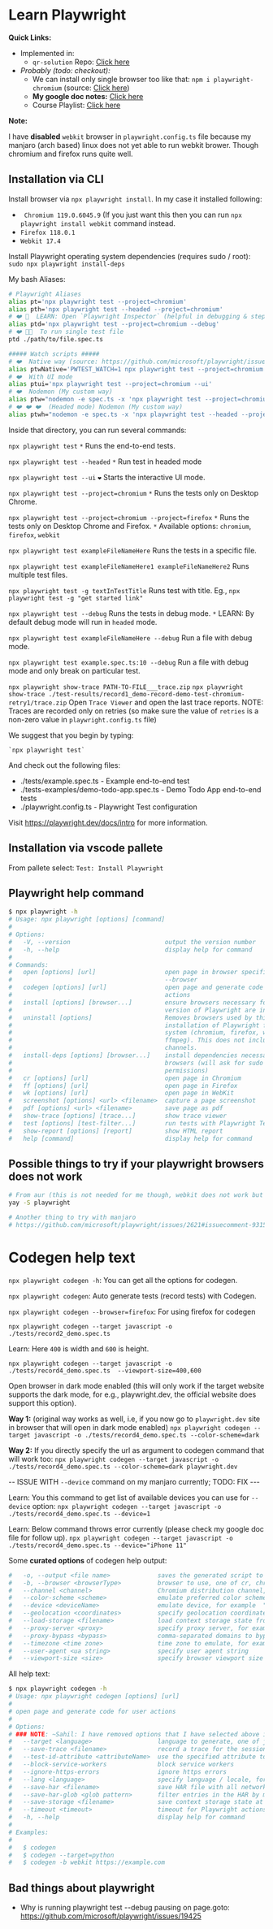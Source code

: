 # Learn Playwright

**Quick Links:**
- Implemented in:
    - `qr-solution` Repo: [Click here](https://github.com/sahilrajput03/qr-solution-frontend)
- _Probably (todo: checkout):_
    - We can install only single browser too like that: `npm i playwright-chromium` (source: [Click here](https://github.com/microsoft/playwright/issues/812#issuecomment-581501050))
    - **My google doc notes:** [Click here](https://docs.google.com/document/d/1wEsteSlYXM0nbCwucnXijWbqLDwEWjKIHgOdxhqSa3k/edit?usp=sharing)
    - Course Playlist: [Click here](https://www.youtube.com/playlist?list=PLhW3qG5bs-L9sJKoT1LC5grGT77sfW0Z8)

**Note:**

I have **disabled** `webkit` browser in `playwright.config.ts` file because my manjaro (arch based) linux does not yet able to run webkit brower. Though chromium and firefox runs quite well.

## Installation via CLI

Install browser via `npx playwright install`. In my case it installed following:

- ` Chromium 119.0.6045.9` (If you just want this then you can run `npx playwright install webkit` command instead.
- `Firefox 118.0.1 `
- `Webkit 17.4`

Install Playwright operating system dependencies (requires sudo / root): `sudo npx playwright install-deps`

My bash Aliases:

```bash
# Playwright Aliases
alias pt='npx playwright test --project=chromium'
alias pth='npx playwright test --headed --project=chromium'
# ❤️ 🚀  LEARN: Open `Playwright Inspector` (helpful in debugging & step by step execution)
alias ptd='npx playwright test --project=chromium --debug'
# ❤️ 🚀🚀  To run single test file
ptd ./path/to/file.spec.ts

##### Watch scripts #####
# ❤️  Native way (source: https://github.com/microsoft/playwright/issues/21960#issuecomment-1483604692)
alias ptwNative='PWTEST_WATCH=1 npx playwright test --project=chromium'
# ❤️  With UI mode
alias ptui='npx playwright test --project=chromium --ui'
# ❤️  Nodemon (My custom way)
alias ptw="nodemon -e spec.ts -x 'npx playwright test --project=chromium'"
# ❤️ ❤️ ❤️  (Headed mode) Nodemon (My custom way)
alias ptwh="nodemon -e spec.ts -x 'npx playwright test --headed --project=chromium' -w tests"
```

Inside that directory, you can run several commands:

`npx playwright test`
`*` Runs the end-to-end tests.

`npx playwright test --headed`
`*` Run test in headed mode

`npx playwright test --ui`
`❤️` Starts the interactive UI mode.

`npx playwright test --project=chromium`
`*` Runs the tests only on Desktop Chrome.

`npx playwright test --project=chromium --project=firefox`
`*` Runs the tests only on Desktop Chrome and Firefox.
`*` Available options: `chromium`, `firefox`, `webkit`

`npx playwright test exampleFileNameHere`
Runs the tests in a specific file.

`npx playwright test exampleFileNameHere1 exampleFileNameHere2`
Runs multiple test files.

`npx playwright test -g textInTestTitle`
Runs test with title.
Eg., `npx playwright test -g "get started link"`

`npx playwright test --debug`
Runs the tests in debug mode.
`*` LEARN: By default debug mode will run in `headed` mode.

`npx playwright test exampleFileNameHere --debug`
Run a file with debug mode.

`npx playwright test example.spec.ts:10 --debug`
Run a file with debug mode and only break on particular test.

<!-- CAREFUL: The line number must be one i.e, where you have test(..) line only. -->

`npx playwright show-trace PATH-TO-FILE___trace.zip`
`npx playwright show-trace ./test-results/record1_demo-record-demo-test-chromium-retry1/trace.zip`
Open `Trace Viewer` and open the last trace reports.
NOTE: Traces are recorded only on retries (so make sure the value of `retries` is a non-zero value in `playwright.config.ts` file)

We suggest that you begin by typing:

    `npx playwright test`

And check out the following files:

- ./tests/example.spec.ts - Example end-to-end test
- ./tests-examples/demo-todo-app.spec.ts - Demo Todo App end-to-end tests
- ./playwright.config.ts - Playwright Test configuration

Visit https://playwright.dev/docs/intro for more information.

## Installation via vscode pallete

From pallete select: `Test: Install Playwright`

## Playwright help command

```bash
$ npx playwright -h
# Usage: npx playwright [options] [command]
#
# Options:
#   -V, --version                          output the version number
#   -h, --help                             display help for command
#
# Commands:
#   open [options] [url]                   open page in browser specified via -b,
#                                          --browser
#   codegen [options] [url]                open page and generate code for user
#                                          actions
#   install [options] [browser...]         ensure browsers necessary for this
#                                          version of Playwright are installed
#   uninstall [options]                    Removes browsers used by this
#                                          installation of Playwright from the
#                                          system (chromium, firefox, webkit,
#                                          ffmpeg). This does not include branded
#                                          channels.
#   install-deps [options] [browser...]    install dependencies necessary to run
#                                          browsers (will ask for sudo
#                                          permissions)
#   cr [options] [url]                     open page in Chromium
#   ff [options] [url]                     open page in Firefox
#   wk [options] [url]                     open page in WebKit
#   screenshot [options] <url> <filename>  capture a page screenshot
#   pdf [options] <url> <filename>         save page as pdf
#   show-trace [options] [trace...]        show trace viewer
#   test [options] [test-filter...]        run tests with Playwright Test
#   show-report [options] [report]         show HTML report
#   help [command]                         display help for command
```

## Possible things to try if your playwright browsers does not work

```bash
# From aur (this is not needed for me though, webkit does not work but chrome and firefox does, YAY!!)
yay -S playwright

# Another thing to try with manjaro
# https://github.com/microsoft/playwright/issues/2621#issuecomment-931530175
```

# Codegen help text

`npx playwright codegen -h`: You can get all the options for codegen.

`npx playwright codegen`: Auto generate tests (record tests) with Codegen.

`npx playwright codegen --browser=firefox`: For using firefox for codegen

`npx playwright codegen --target javascript -o ./tests/record2_demo.spec.ts`

<!-- Learn: For below size to work I must add below entry to my i3config file:
  # Make playwright browser float
  for_window [instance="code-url-handler .*"] floating enable
  for_window [instance="chromium-browser\ \(\/tmp\/playwright_.*"] floating enable
  for_window [title="Playwright Test"] floating enable
 -->

Learn: Here `400` is width and `600` is height.

`npx playwright codegen --target javascript -o ./tests/record4_demo.spec.ts  --viewport-size=400,600`

Open browser in dark mode enabled (this will only work if the target website supports the dark mode, for e.g., playwright.dev, the official website does support this option).

**Way 1:** (original way works as well, i.e, if you now go to `playwright.dev` site in browser that will open in dark mode enabled)
`npx playwright codegen --target javascript -o ./tests/record4_demo.spec.ts --color-scheme=dark`

**Way 2:** If you directly specify the url as argument to codegen command that will work too: `npx playwright codegen --target javascript -o ./tests/record4_demo.spec.ts --color-scheme=dark playwright.dev`

-- ISSUE WITH `--device` command on my manjaro currently; TODO: FIX ---

Learn: You this command to get list of available devices you can use for `--device` option: `npx playwright codegen --target javascript -o ./tests/record4_demo.spec.ts --device=1`

Learn: Below command throws error currently (please check my google doc file for follow up).
`npx playwright codegen --target javascript -o ./tests/record4_demo.spec.ts --device="iPhone 11"`

Some **curated options** of codegen help output:

```bash
#   -o, --output <file name>             saves the generated script to a file
#   -b, --browser <browserType>          browser to use, one of cr, chromium, ff, firefox, wk, webkit (default: "chromium")
#   --channel <channel>                  Chromium distribution channel, "chrome", "chrome-beta", "msedge-dev", etc
#   --color-scheme <scheme>              emulate preferred color scheme, "light" or "dark"
#   --device <deviceName>                emulate device, for example  "iPhone 11"
#   --geolocation <coordinates>          specify geolocation coordinates, for example "37.819722,-122.478611"
#   --load-storage <filename>            load context storage state from the file, previously saved with --save-storage
#   --proxy-server <proxy>               specify proxy server, for example "http://myproxy:3128" or "socks5://myproxy:8080"
#   --proxy-bypass <bypass>              comma-separated domains to bypass proxy, for example ".com,chromium.org,.domain.com"
#   --timezone <time zone>               time zone to emulate, for example "Europe/Rome"
#   --user-agent <ua string>             specify user agent string
#   --viewport-size <size>               specify browser viewport size in pixels, for example "1280, 720"
```

All help text:

```bash
$ npx playwright codegen -h
# Usage: npx playwright codegen [options] [url]
#
# open page and generate code for user actions
#
# Options:
# ### NOTE: ~Sahil: I have removed options that I have selected above in **curated list**
#   --target <language>                  language to generate, one of javascript, playwright-test, python, python-async, python-pytest, csharp, csharp-mstest, csharp-nunit, java (default: "playwright-test")
#   --save-trace <filename>              record a trace for the session and save it to a file
#   --test-id-attribute <attributeName>  use the specified attribute to generate data test ID selectors
#   --block-service-workers              block service workers
#   --ignore-https-errors                ignore https errors
#   --lang <language>                    specify language / locale, for example "en-GB"
#   --save-har <filename>                save HAR file with all network activity at the end
#   --save-har-glob <glob pattern>       filter entries in the HAR by matching url against this glob pattern
#   --save-storage <filename>            save context storage state at the end, for later use with --load-storage
#   --timeout <timeout>                  timeout for Playwright actions in milliseconds, no timeout by default
#   -h, --help                           display help for command
#
# Examples:
#
#   $ codegen
#   $ codegen --target=python
#   $ codegen -b webkit https://example.com
```

## Bad things about playwright

- Why is running playwright test --debug pausing on page.goto: https://github.com/microsoft/playwright/issues/19425
